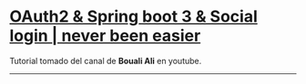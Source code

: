 # [OAuth2 & Spring boot 3 & Social login | never been easier](https://www.youtube.com/watch?v=2WNjmT2z7c4&t=2244s)

Tutorial tomado del canal de **Bouali Ali** en youtube.

---


